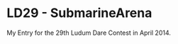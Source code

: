 LD29 - SubmarineArena
=====================

My Entry for the 29th Ludum Dare Contest in April 2014.
